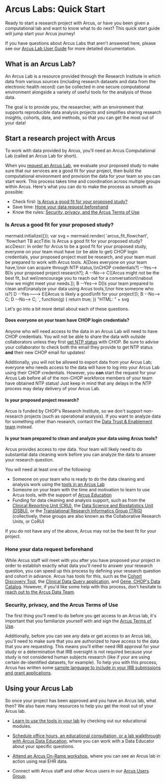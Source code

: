 <!--
author:   Arcus Education
email:    arcus-support@chop.edu
version:  1.0.0
language: en
narrator: US English Female
title: Arcus Quickstart

link:  https://cdn.jsdelivr.net/gh/arcus/Arcus_Labs_Orientation@main/assets/styles.css
link:  https://cdn.jsdelivr.net/gh/arcus/education_modules@main/assets/styles.css
script: https://kit.fontawesome.com/83b2343bd4.js
script: https://cdn.jsdelivr.net/npm/mermaid@9.4.3/dist/mermaid.min.js
-->

# Arcus Labs: Quick Start

Ready to start a research project with Arcus, or have you been given a computational lab and want to know what to do next? This quick start guide will jump start your Arcus journey! 

If you have questions about Arcus Labs that aren't answered here, please see our [Arcus Lab User Guide](https://liascript.github.io/course/?https://raw.githubusercontent.com/arcus/Arcus_Labs_Orientation/main/arcus_orientation.md#1) for more detailed documentation.

What is an Arcus Lab?
---
An Arcus Lab is a resource provided through the Research Institute in which data from various sources (including research datasets and data from the electronic health record) can be collected in one secure computational environment alongside a variety of useful tools for the analysis of those data. 

The goal is to provide you, the researcher, with an environment that supports reproducible data analysis projects and simplifies sharing research insights, cohorts, data, and methods, so that you can get the most out of your data!


## Start a research project with Arcus

To work with data provided by Arcus, you'll need an Arcus Computational Lab (called an Arcus Lab for short).

When you [request an Arcus Lab](https://support.arcus.chop.edu/servicedesk/customer/portal/6/create/307), we evaluate your proposed study to make sure that our services are a good fit for your project, then build the computational environment and provision the data for your team so you can start work. 
This process takes time and coordination across multiple groups within Arcus. 
Here's what you can do to make the process as smooth as possible: 

<div class = "version-update">

- Check first: [Is Arcus a good fit for your proposed study?](#is-arcus-a-good-fit-for-your-proposed-study%3F) 
- Save time: [Hone your data request beforehand](#hone-your-data-request-beforehand)
- Know the rules: [Security, privacy, and the Arcus Terms of Use](#security%2C-privacy%2C-and-the-arcus-terms-of-use)

</div>

### Is Arcus a good fit for your proposed study?

<div style = "background-color:white;">

<script style="display: block" run-once="true" modify="false">
mermaid.initialize({});

var svg = mermaid.render(
'arcus_fit_flowchart',
`flowchart TB
 accTitle: Is Arcus a good fit for your proposed study?
 accDescr: In order for Arcus to be  a good fit for your proposed study, everyone on your team must have (or be able to get) CHOP login credentials, your proposed project must be research, and your team must be prepared to work with Arcus tools. 
  A[Does everyone on your team have,\\nor can acquire through NTP status,\\nCHOP credentials?] --Yes--> B[Is your proposed project research?];
  A --No--> C([Arcus might not be the best fit, but we\\nencourage you to reach out for a conversation\\nabout how we might meet your needs.]);
  B --Yes--> D[Is your team prepared to clean and\\nanalyze your data using Arcus tools,\\nor hire someone who is?]
  D --Yes---> E([Arcus is likely a good\\nfit for your project!]);
  B --No--> C;
  D --No--> C;
`,
function(g) {
    return true;
})

"HTML: " + svg
</script>

</div>

Let's go into a bit more detail about each of these questions. 

#### Does everyone on your team have CHOP login credentials?
Anyone who will need access to the data in an Arcus Lab will need to have CHOP credentials. 
You will not be able to share the data with outside collaborators unless they first [get NTP status](https://forum.arcus.chop.edu/t/can-someone-from-outside-of-chop-be-a-collaborator-in-an-arcus-lab/779) with CHOP. Be sure to advise your collaborator to check both the email they provide to get NTP status **and** their new CHOP email for updates!

Additionally, you will not be allowed to export data from your Arcus Lab; everyone who needs access to the data will have to log into your Arcus Lab using their CHOP credentials. However, you **can** start the request for your Arcus Lab before all of the non-CHOP workforce members of your team have obtained NTP status! Just keep in mind that any delays in the NTP process may delay delivery of your Arcus Lab. 

#### Is your proposed project research?
Arcus is funded by CHOP's Research Institute, so we don't support non-research projects (such as operational analysis). 
If you want to analyze data for something other than research, contact the [Data Trust & Enablement team](https://chop365.sharepoint.com/sites/DataTrustEnablement) instead. 

#### Is your team prepared to clean and analyze your data using Arcus tools?
Arcus provides access to *raw* data.
Your team will likely need to do substantial data cleaning work before you can analyze the data to answer your research question. 

You will need at least one of the following: 

- Someone on your team who is ready to do the data cleaning and analysis work using the [tools in an Arcus Lab](https://forum.arcus.chop.edu/t/what-applications-are-available-in-arcus-labs/781)
- Someone on your team with the time and motivation to learn to use Arcus tools, with the support of [Arcus Education](https://arcus.chop.edu/i-want-to/arcus-education)
- Funding for data cleaning and analysis support, such as from the [Clinical Reporting Unit (CRU)](https://www.research.chop.edu/clinical-reporting-unit), the [Data Science and Biostatistics Unit (DSBU)](https://www.research.chop.edu/data-science-and-biostatistics-unit), or the [Translational Research Informatics Group (TRiG)](https://www.research.chop.edu/dbhi-translational-informatics) (collectively, these groups are also known as the Collaborative Research Units, or CoRU)

If you do not have any of the above, Arcus may not be the best fit for your project.

### Hone your data request beforehand
While Arcus staff will meet with you after you have proposed your project in order to establish exactly what data you'll need to answer your research question, you can speed up this process by defining your research question and cohort in advance. Arcus has tools for this, such as the [Cohort Discovery Tool](https://arcus.chop.edu/apps/cohort-discovery), the [Clinical Data Query application](https://arcus.chop.edu/apps/clinical-data-query), and [Gene, CHOP's Data Catalog](https://chop.alationcloud.com/). However, if you'd like some help with this process, don't hesitate to [reach out to the Arcus Data Team](https://outlook.office365.com/owa/calendar/ArcusDataRepositoryOfficeHours@CHOP365.onmicrosoft.com/bookings/). 

### Security, privacy, and the Arcus Terms of Use
The first thing you'll need to do before you get access to an Arcus lab, it's important that you familiarize yourself with and sign the [Arcus Terms of Use](https://arcus.chop.edu/terms-of-use). 

Additionally, before you can see any data or get access to an Arcus lab, you'll need to make sure that you are authorized to have access to the data that you are requesting. This means you'll either need IRB approval for your study or a determination that IRB oversight is not required because your study is not considered human subjects research (like if your are using certain de-identified datasets, for example). To help you with this process, Arcus has written some [sample language to include in your IRB submissions and grant applications](https://arcus.chop.edu/web-static/documents/Arcus_Grant_Language.pdf).


## Using your Arcus Lab
So once your project has been approved and you have an Arcus lab, what then? We also have many resources to help you get the most out of your Arcus lab. 

- [Learn to use the tools in your lab](https://liascript.github.io/course/?https://raw.githubusercontent.com/arcus/Arcus_Labs_Orientation/main/arcus_orientation.md#6) by checking out our educational modules.

- [Schedule office hours, an educational consultation, or a lab walkthrough with Arcus Data Education](https://outlook.office365.com/book/BKG-StandardArcusEducationOfficeHours@chop.edu/), where you can work with a Data Educator about your specific questions.

- [Attend an Arcus On-Ramp workshop](https://arcus.chop.edu/education/webinar-signup#), where you can see an Arcus lab in action using real EHR data. 

- Connect with Arcus staff and other Arcus users in our [Arcus Users Group](https://teams.microsoft.com/l/team/19%3AUa9xxH-Wc6tcXYT0Ju3M-6M_f0yk4yR2qcAbIPF16hM1%40thread.tacv2/conversations?groupId=00909f4a-1401-46fd-9f0a-531498e1aef6&tenantId=a6112416-07b0-41a5-9bb1-d146b575c975).



